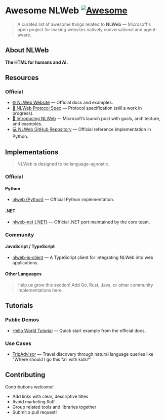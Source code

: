 # Awesome NLWeb [![Awesome](https://cdn.rawgit.com/sindresorhus/awesome/d7305f38d29fed78fa85652e3a63e154dd8e8829/media/badge.svg)](https://github.com/sindresorhus/awesome)

> A curated list of awesome things related to **NLWeb** — Microsoft's open project for making websites natively conversational and agent-aware.


## About NLWeb

**The HTML for humans and AI.**


## Resources

### Official

- [🌐 NLWeb Website](https://nlweb.buzz/) — Official docs and examples.
- [📜 NLWeb Protocol Spec](https://nlweb.ai/) — Protocol specification (still a work in progress).
- [📣 Introducing NLWeb](https://news.microsoft.com/source/features/company-news/introducing-nlweb-bringing-conversational-interfaces-directly-to-the-web/) — Microsoft’s launch post with goals, architecture, and examples.
- [💻 NLWeb GitHub Repository](https://github.com/nlweb-ai/nlweb) — Official reference implementation in Python.


## Implementations

> NLWeb is designed to be language-agnostic.

### Official

#### Python

- [nlweb (Python)](https://github.com/nlweb-ai/nlweb) — Official Python implementation.

#### .NET

- [nlweb-net (.NET)](https://github.com/nlweb-ai/nlweb-net) — Official .NET port maintained by the core team.

### Community

#### JavaScript / TypeScript

- [nlweb-js-client](https://github.com/iunera/nlweb-js-client) — A TypeScript client for integrating NLWeb into web applications.

#### Other Languages

> Help us grow this section! Add Go, Rust, Java, or other community implementations here.


## Tutorials

### Public Demos

- [Hello World Tutorial](https://nlweb.buzz/getting-started#hello-world) — Quick start example from the official docs.

### Use Cases

- [TripAdvisor](https://techcommunity.microsoft.com/blog/azure-ai-foundry-blog/nlweb-pioneer-qa-tripadvisor/4415289) — Travel discovery through natural language queries like "Where should I go this fall with kids?"


## Contributing

Contributions welcome!

- Add links with clear, descriptive titles  
- Avoid marketing fluff  
- Group related tools and libraries together  
- Submit a pull request!
